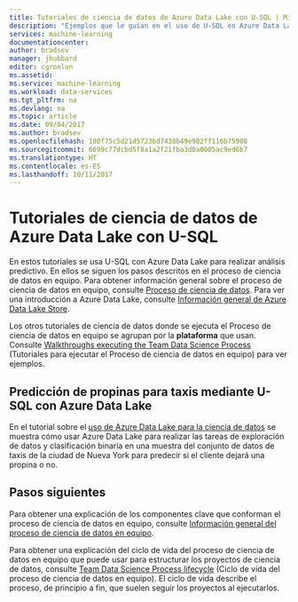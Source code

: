 ```yaml
---
title: Tutoriales de ciencia de datos de Azure Data Lake con U-SQL | Microsoft Docs
description: "Ejemplos que le guían en el uso de U-SQL en Azure Data Lake para realizar análisis predictivo."
services: machine-learning
documentationcenter: 
author: bradsev
manager: jhubbard
editor: cgronlun
ms.assetid: 
ms.service: machine-learning
ms.workload: data-services
ms.tgt_pltfrm: na
ms.devlang: na
ms.topic: article
ms.date: 09/04/2017
ms.author: bradsev
ms.openlocfilehash: 100f75c5d21d5723bd7438b49e982ff116b75908
ms.sourcegitcommit: 6699c77dcbd5f8a1a2f21fba3d0a0005ac9ed6b7
ms.translationtype: HT
ms.contentlocale: es-ES
ms.lasthandoff: 10/11/2017
---
```

# <a name="azure-data-lake-data-science-walkthroughs-using-u-sql"></a>Tutoriales de ciencia de datos de Azure Data Lake con U-SQL

En estos tutoriales se usa U-SQL con Azure Data Lake para realizar análisis predictivo. En ellos se siguen los pasos descritos en el proceso de ciencia de datos en equipo. Para obtener información general sobre el proceso de ciencia de datos en equipo, consulte [Proceso de ciencia de datos](overview.md). Para ver una introducción a Azure Data Lake, consulte [Información general de Azure Data Lake Store](../../data-lake-store/data-lake-store-overview.md).

Los otros tutoriales de ciencia de datos donde se ejecuta el Proceso de ciencia de datos en equipo se agrupan por la **plataforma** que usan. Consulte [Walkthroughs executing the Team Data Science Process](walkthroughs.md) (Tutoriales para ejecutar el Proceso de ciencia de datos en equipo) para ver ejemplos.


## <a name="predict-taxi-tips-using-u-sql-with-azure-data-lake"></a>Predicción de propinas para taxis mediante U-SQL con Azure Data Lake

En el tutorial sobre el [uso de Azure Data Lake para la ciencia de datos](data-lake-walkthrough.md) se muestra cómo usar Azure Data Lake para realizar las tareas de exploración de datos y clasificación binaria en una muestra del conjunto de datos de taxis de la ciudad de Nueva York para predecir si el cliente dejará una propina o no. 


## <a name="next-steps"></a>Pasos siguientes

Para obtener una explicación de los componentes clave que conforman el proceso de ciencia de datos en equipo, consulte [Información general del proceso de ciencia de datos en equipo](overview.md).

Para obtener una explicación del ciclo de vida del proceso de ciencia de datos en equipo que puede usar para estructurar los proyectos de ciencia de datos, consulte [Team Data Science Process lifecycle](lifecycle.md) (Ciclo de vida del proceso de ciencia de datos en equipo). El ciclo de vida describe el proceso, de principio a fin, que suelen seguir los proyectos al ejecutarlos. 